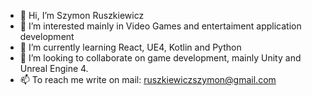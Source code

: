 - 👋 Hi, I’m Szymon Ruszkiewicz
- 👀 I’m interested mainly in Video Games and entertaiment application development
- 🌱 I’m currently learning React, UE4, Kotlin and Python
- 💞️ I’m looking to collaborate on game development, mainly Unity and Unreal Engine 4.
- 📫 To reach me write on mail: ruszkiewiczszymon@gmail.com

<!---
Xymoh/Xymoh is a ✨ special ✨ repository because its `README.md` (this file) appears on your GitHub profile.
You can click the Preview link to take a look at your changes.
--->
